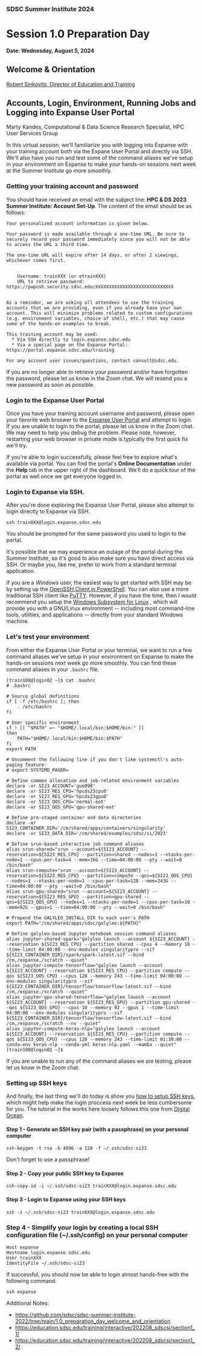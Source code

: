 ### SDSC Summer Institute 2024
# Session 1.0 Preparation Day


**Date: Wednesday, August 5, 2024**


## Welcome & Orientation
[Robert Sinkovits, Director of Education and Training](https://www.sdsc.edu/research/researcher_spotlight/sinkovits_robert.html)


## Accounts, Login, Environment, Running Jobs and Logging into Expanse User Portal
Marty Kandes, Computational & Data Science Research Specialist, HPC User Services Group

In this virtual session, we'll familiarize you with logging into Expanse with your training account both via the Expane User Portal and directly via SSH. We'll also have you run and test some of the command aliases we've setup in your environment on Expanse to make your hands-on sessions next week at the Summer Institute go more smoothly. 

### Getting your training account and password

You should have received an email with the subject line: **HPC & DS 2023 Summer Institute: Account Set-Up**. The content of the email should be as follows:

```
Your personalized account information is given below.

Your password is made available through a one-time URL. Be sure to securely record your password immediately since you will not be able to access the URL a third time.

The one-time URL will expire after 14 days, or after 2 viewings, whichever comes first.


    Username: trainXXX (or etrainXXX)
    URL to retrieve password: https://pwpush.security.sdsc.edu/XXXXXXXXXXXXXXXXXXXXXXXXXXXXX


As a reminder, we are asking all attendees to use the training accounts that we are providing, even if you already have your own account. This will minimize problems related to custom configurations (e.g. environment variables, choice of shell, etc.) that may cause some of the hands-on examples to break.

This training account may be used:
  * Via SSH directly to login.expanse.sdsc.edu
  * Via a special page on the Expanse Portal: https://portal.expanse.sdsc.edu/training

For any account user issues/questions, contact consult@sdsc.edu. 
```

If you are no longer able to retrieve your password and/or have forgotten the password, please let us know in the Zoom chat. We will resend you a new password as soon as possible.

### Login to the Expanse User Portal

Once you have your training account username and password, please open your favorite web broswer to the [Expanse User Portal](https://portal.expanse.sdsc.edu/training) and attempt to login. If you are unable to login to the portal, please let us know in the Zoom chat. We may need to help you debug the problem. Please note, however, restarting your web browser in private mode is typically the first quick fix  we'll try.

If you're able to login successfully, please feel free to explore what's available via portal. You can find the portal's **Online Documentation** under the **Help** tab in the upper right of the dashboard. We'll do a quick tour of the portal as well once we get everyone logged in. 

### Login to Expanse via SSH.

After you're done exploring the Expanse User Portal, please also attempt to login directly to Expanse via SSH. 
```
ssh trainXXX@login.expanse.sdsc.edu
```
You should be prompted for the same password you used to login to the portal. 

It's possible that we may experience an outage of the portal during the Summer Institute, so it's good to also make sure you have direct access via SSH. Or maybe you, like me, prefer to work from a standard terminal application. 

If you are a *Windows* user, the easiest way to get started with SSH may be by setting up the [OpenSSH Client in PowerShell](https://learn.microsoft.com/en-us/windows-server/administration/openssh/openssh_install_firstuse?tabs=gui). You can also use a more traditional SSH client like [PuTTY](https://www.chiark.greenend.org.uk/~sgtatham/putty/latest.html). However, if you have the time, then I would recommend you setup the [Windows Subsystem for Linux](https://learn.microsoft.com/en-us/windows/wsl/) , which will provide you with a GNU/Linux environment -- including most command-line tools, utilities, and applications -- directly from your standard Windows machine.

### Let's test your environment

From either the Expanse User Portal or your terminal, we want to run a few command aliases we've setup in your environment on Expanse to make the hands-on sessions next week go more smoothly. You can find these command aliases in your `.bashrc` file.

```
[train108@login02 ~]$ cat .bashrc
# .bashrc

# Source global definitions
if [ -f /etc/bashrc ]; then
	. /etc/bashrc
fi

# User specific environment
if ! [[ "$PATH" =~ "$HOME/.local/bin:$HOME/bin:" ]]
then
    PATH="$HOME/.local/bin:$HOME/bin:$PATH"
fi
export PATH

# Uncomment the following line if you don't like systemctl's auto-paging feature:
# export SYSTEMD_PAGER=

# Define common allocation and job-related environment variables
declare -xr SI23_ACCOUNT='gue998'
declare -xr SI23_RES_CPU='hpcds23cpu0'
declare -xr SI23_RES_GPU='hpcds23gpu0'
declare -xr SI23_QOS_CPU='normal-eot'
declare -xr SI23_QOS_GPU='gpu-shared-eot'

# Define pre-staged container and data directories
declare -xr SI23_CONTAINER_DIR='/cm/shared/apps/containers/singularity'
declare -xr SI23_DATA_DIR='/cm/shared/examples/sdsc/si/2023'

# Define srun-based interactive job command aliases
alias srun-shared="srun --account=${SI23_ACCOUNT} --reservation=${SI23_RES_CPU} --partition=shared --nodes=1 --ntasks-per-node=1 --cpus-per-task=4 --mem=16G --time=04:00:00 --pty --wait=0 /bin/bash"
alias srun-compute="srun --account=${SI23_ACCOUNT} --reservation=${SI23_RES_CPU} --partition=compute --qos=${SI23_QOS_CPU} --nodes=1 --ntasks-per-node=1 --cpus-per-task=128 --mem=243G --time=04:00:00 --pty --wait=0 /bin/bash"
alias srun-gpu-shared="srun --account=${SI23_ACCOUNT} --reservation=${SI23_RES_GPU} --partition=gpu-shared --qos=${SI23_QOS_GPU} --nodes=1 --ntasks-per-node=1 --cpus-per-task=10 --mem=92G --gpus=1 --time=04:00:00 --pty --wait=0 /bin/bash"

# Prepend the GALYLEO_INSTALL_DIR to each user's PATH
export PATH="/cm/shared/apps/sdsc/galyleo:${PATH}"

# Define galyleo-based Jupyter notebook session command aliases
alias jupyter-shared-spark="galyleo launch --account ${SI23_ACCOUNT} --reservation ${SI23_RES_CPU} --partition shared --cpus 4 --memory 16 --time-limit 04:00:00 --env-modules singularitypro --sif ${SI23_CONTAINER_DIR}/spark/spark-latest.sif --bind /cm,/expanse,/scratch --quiet"
alias jupyter-compute-tensorflow="galyleo launch --account ${SI23_ACCOUNT} --reservation ${SI23_RES_CPU} --partition compute --qos ${SI23_QOS_CPU} --cpus 128 --memory 243 --time-limit 04:00:00 --env-modules singularitypro --sif ${SI23_CONTAINER_DIR}/tensorflow/tensorflow-latest.sif --bind /cm,/expanse,/scratch --quiet"
alias jupyter-gpu-shared-tensorflow="galyleo launch --account ${SI23_ACCOUNT} --reservation ${SI23_RES_GPU} --partition gpu-shared --qos ${SI23_QOS_GPU} --cpus 10 --memory 92 --gpus 1 --time-limit 04:00:00 --env-modules singularitypro --sif ${SI23_CONTAINER_DIR}/tensorflow/tensorflow-latest.sif --bind /cm,/expanse,/scratch --nv --quiet"
alias jupyter-compute-keras-nlp="galyleo launch --account ${SI23_ACCOUNT} --reservation ${SI23_RES_CPU} --partition compute --qos ${SI23_QOS_CPU} --cpus 128 --memory 243 --time-limit 01:30:00 --conda-env keras-nlp --conda-yml keras-nlp.yaml --mamba --quiet"
[train108@login02 ~]$
```

If you are unable to run any of the command aliases we are testing, please let us know in the Zoom chat. 

### Setting up SSH keys

And finally, the last thing we'll do today is show you [how to setup SSH keys](https://github.com/sdsc/sdsc-summer-institute-2022/blob/main/2.5_data_management/SSH.md#easy-access-setting-up-ssh-keys-key), which might help make the login proccess next week be less cumbersome for you. The tutorial in the works here loosely follows this one from [Digital Ocean](https://www.digitalocean.com/community/tutorials/how-to-set-up-ssh-keys-on-ubuntu-20-04).

#### Step 1 - Generate an SSH key pair (with a passphrase) on your personal computer

```
ssh-keygen -t rsa -b 4096 -a 128 -f ~/.ssh/sdsc-si23
```

Don't forget to use a passphrase!

#### Step 2 - Copy your public SSH key to Expanse

```
ssh-copy-id -i ~/.ssh/sdsc-si23 trainXXX@login.expanse.sdsc.edu
```

#### Step 3 - Login to Expanse using your SSH keys

```
ssh -i ~/.ssh/sdsc-si23 trainXXX@login.expanse.sdsc.edu
```

### Step 4 - Simplify your login by creating a local SSH configuration file (~/.ssh/config) on your personal computer

```
Host expanse
Hostname login.expanse.sdsc.edu
User trainXXX
IdentityFile ~/.ssh/sdsc-si23
```

If successful, you should now be able to login almost hands-free with the following command. 

```
ssh expanse
```

Additional Notes:
- https://github.com/sdsc/sdsc-summer-institute-2022/tree/main/1.0_preparation_day_welcome_and_orientation
- https://education.sdsc.edu/training/interactive/202208_sdscsi/section1_1/
- https://education.sdsc.edu/training/interactive/202208_sdscsi/section1_2/
